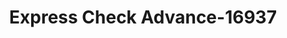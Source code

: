 ---
f_zip-code: 80525
f_state-code: CO
title: Express Check Advance-16937
f_phone: 970-207-1365
f_city-only: Collins
f_address: 4619 S Mason Street Fort Collins
f_location-unique-id: '16937'
slug: express-check-advance-16937
updated-on: '2024-05-30T13:46:58.046Z'
created-on: '2024-05-30T13:36:59.803Z'
published-on: '2024-05-30T13:54:32.469Z'
f_city-state: cms/city/collins-co.md
f_company: cms/company/express-check-advance.md
f_state: cms/state/colorado.md
layout: '[payday-loan].html'
tags: payday-loan
---